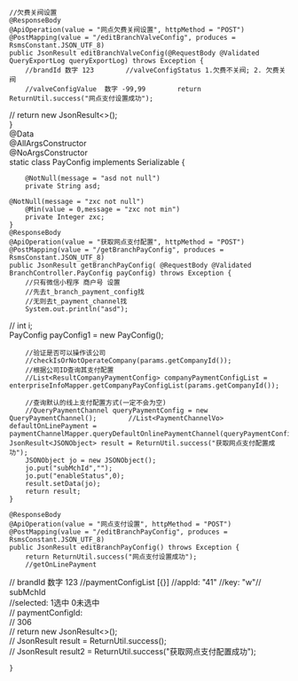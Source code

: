   
    //欠费关阀设置  
    @ResponseBody  
    @ApiOperation(value = "网点欠费关阀设置", httpMethod = "POST")  
    @PostMapping(value = "/editBranchValveConfig", produces = RsmsConstant.JSON_UTF_8)  
    public JsonResult editBranchValveConfig(@RequestBody @Validated QueryExportLog queryExportLog) throws Exception {  
        //brandId 数字 123        //valveConfigStatus 1.欠费不关阀; 2. 欠费关阀  
        //valveConfigValue  数字 -99,99        return ReturnUtil.success("网点支付设置成功");  
//        return new JsonResult<>();  
    }  
@Data  
@AllArgsConstructor  
@NoArgsConstructor  
    static class PayConfig implements Serializable {  
  
        @NotNull(message = "asd not null")  
        private String asd;  
  
    @NotNull(message = "zxc not null")  
        @Min(value = 0,message = "zxc not min")  
        private Integer zxc;  
    }  
    @ResponseBody  
    @ApiOperation(value = "获取网点支付配置", httpMethod = "POST")  
    @PostMapping(value = "/getBranchPayConfig", produces = RsmsConstant.JSON_UTF_8)  
    public JsonResult getBranchPayConfig( @RequestBody @Validated BranchController.PayConfig payConfig) throws Exception {  
        //只有微信小程序 商户号 设置  
        //先去t_branch_payment_config找  
        //无则去t_payment_channel找  
        System.out.println("asd");  
//        int i;  
PayConfig payConfig1 = new PayConfig();  
  
        //验证是否可以操作该公司  
        //checkIsOrNotOperateCompany(params.getCompanyId());  
        //根据公司ID查询其支付配置  
        //List<ResultCompanyPaymentConfig> companyPaymentConfigList = enterpriseInfoMapper.getCompanyPayConfigList(params.getCompanyId());  
  
        //查询默认的线上支付配置方式(一定不会为空)  
        //QueryPaymentChannel queryPaymentConfig = new QueryPaymentChannel();        //List<PaymentChannelVo> defaultOnLinePayment = paymentChannelMapper.queryDefaultOnlinePaymentChannel(queryPaymentConfig);        JsonResult<JSONObject> result = ReturnUtil.success("获取网点支付配置成功");  
        JSONObject jo = new JSONObject();  
        jo.put("subMchId","");  
        jo.put("enableStatus",0);  
        result.setData(jo);  
        return result;  
    }  
  
    @ResponseBody  
    @ApiOperation(value = "网点支付设置", httpMethod = "POST")  
    @PostMapping(value = "/editBranchPayConfig", produces = RsmsConstant.JSON_UTF_8)  
    public JsonResult editBranchPayConfig() throws Exception {  
        return ReturnUtil.success("网点支付设置成功");  
        //getOnLinePayment  
//        brandId 数字 123        //paymentConfigList [{}]        //appId: "41"        //key: "w"//        subMchId  
        //selected: 1选中 0未选中  
//        paymentConfigId:  
//        306  
//        return new JsonResult<>();  
//        JsonResult<String> result = ReturnUtil.success();  
//        JsonResult<JSONObject> result2 = ReturnUtil.success("获取网点支付配置成功");  
  
    }